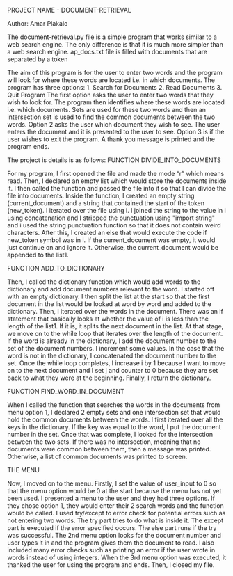 PROJECT NAME - DOCUMENT-RETRIEVAL

Author: Amar Plakalo

The document-retrieval.py file is a simple program that works similar to a web search engine. The only difference is that it is much more simpler than a web search engine.
ap_docs.txt file is filled with documents that are separated by a <NEW DOCUMENT> token
  
The aim of this program is for the user to enter two words and the program will look for where these words are located i.e. in which documents.
The program has three options: 
                                1. Search for Documents
                                2. Read Documents
                                3. Quit Program
The first option asks the user to enter two words that they wish to look for. The program then identifies where these words are located i.e. which documents.
Sets are used for these two words and then an intersection set is used to find the common documents between the two words.
Option 2 asks the user which document they wish to see. The user enters the document and it is presented to the user to see.
Option 3 is if the user wishes to exit the program. A thank you message is printed and the program ends.
  

The project is details is as follows:
FUNCTION DIVIDE_INTO_DOCUMENTS

For my program, I first opened the file and made the mode “r” which means read. Then, I declared an empty list which would store the documents inside it. I then called the function and passed the file into it so that I can divide the file into documents. Inside the function, I created an empty string (current_document) and a string that contained the start of the token (new_token). I iterated over the file using i. I joined the string to the value in i using concatenation and I stripped the punctuation using "import string" and i used the string.punctuation function so that it does not contain weird characters. After this, I created an else that would execute the code if new_token symbol was in i. If the current_document was empty, it would just continue on and ignore it. Otherwise, the current_document would be appended to the list1.

FUNCTION ADD_TO_DICTIONARY

Then, I called the dictionary function which would add words to the dictionary and add document numbers relevant to the word. I started off with an empty dictionary. I then split the list at the start so that the first document in the list would be looked at word by word and added to the dictionary. Then, I iterated over the words in the document. There was an if statement that basically looks at whether the value of i is less than the length of the list1. If it is, it splits the next document in the list. At that stage, we move on to the while loop that iterates over the length of the document. If the word is already in the dictionary, I add the document number to the set of the document numbers. I increment some values. In the case that the word is not in the dictionary, I concatenated the document number to the set. Once the while loop completes, I increase i by 1 because I want to move on to the next document and I set j and counter to 0 because they are set back to what they were at the beginning. Finally, I return the dictionary.

FUNCTION FIND_WORD_IN_DOCUMENT

When I called the function that searches the words in the documents from menu option 1, I declared 2 empty sets and one intersection set that would hold the common documents between the words. I first iterated over all the keys in the dictionary. If the key was equal to the word, I put the document number in the set. Once that was complete, I looked for the intersection between the two sets. If there was no intersection, meaning that no documents were common between them, then a message was printed. Otherwise, a list of common documents was printed to screen.

THE MENU

Now, I moved on to the menu. Firstly, I set the value of user_input to 0 so that the menu option would be 0 at the start because the menu has not yet been used. I presented a menu to the user and they had three options. If they chose option 1, they would enter their 2 search words and the function would be called. I used try/except to error check for potential errors such as not entering two words. The try part tries to do what is inside it. The except part is executed if the error specified occurs. The else part runs if the try was successful. The 2nd menu option looks for the document number and user types it in and the program gives them the document to read. I also included many error checks such as printing an error if the user wrote in words instead of using integers. When the 3rd menu option was executed, it thanked the user for using the program and ends. Then, I closed my file.
